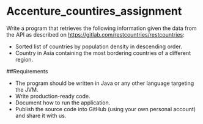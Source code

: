 # Accenture_countires_assignment

Write a program that retrieves the following information given the data from the API as described on https://gitlab.com/restcountries/restcountries:
- Sorted list of countries by population density in descending order.
- Country in Asia containing the most bordering countries of a different region.

##Requirements
- The program should be written in Java or any other language targeting the JVM.
- Write production-ready code.
- Document how to run the application.
- Publish the source code into GitHub (using your own personal account) and share it with us.

